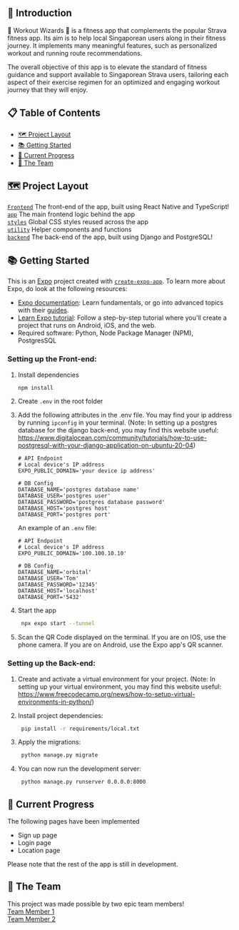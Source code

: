 ## 🌟 Introduction

🧙 Workout Wizards 🧙 is a fitness app that complements the popular Strava fitness app. Its aim is to help local Singaporean users along in their fitness journey. It implements many meaningful features, such as personalized workout and running route recommendations. <br> 

The overall objective of this app is to elevate the standard of fitness guidance and support available to Singaporean Strava users, tailoring each aspect of their exercise regimen for an optimized and engaging workout journey that they will enjoy.


## 📋 Table of Contents

- [🗺 Project Layout](#-project-layout)
- [📚 Getting Started](#-getting-started)
- [📅 Current Progress](#-current-progress)
- [💙 The Team](#-the-team)

## 🗺 Project Layout

[`Frontend`](https://github.com/NgZiXin/Orbital-6402/tree/main/Frontend) The front-end of the app, built using React Native and TypeScript!<br>
[`app`](https://github.com/NgZiXin/Orbital-6402/tree/main/Frontend/app) The main frontend logic behind the app <br>
[`styles`](https://github.com/NgZiXin/Orbital-6402/tree/main/Frontend/styles) Global CSS styles reused across the app <br> 
[`utility`](https://github.com/NgZiXin/Orbital-6402/tree/main/Frontend/utility) Helper components and functions <br>
[`backend`](https://github.com/NgZiXin/Orbital-6402/tree/main/backend) The back-end of the app, built using Django and PostgreSQL! <br>


## 📚 Getting Started

This is an [Expo](https://expo.dev) project created with [`create-expo-app`](https://www.npmjs.com/package/create-expo-app). 
To learn more about Expo, do look at the following resources:
- [Expo documentation](https://docs.expo.dev/): Learn fundamentals, or go into advanced topics with their [guides](https://docs.expo.dev/guides).
- [Learn Expo tutorial](https://docs.expo.dev/tutorial/introduction/): Follow a step-by-step tutorial where you'll create a project that runs on Android, iOS, and the web.
- Required software: Python, Node Package Manager (NPM), PostgresSQL


### Setting up the Front-end:

1. Install dependencies

   ```bash
   npm install
   ```

2. Create `.env` in the root folder 

3. Add the following attributes in the .env file. You may find your ip address by running `ipconfig` in your terminal. (Note: In setting up a postgres database for the django back-end, you may find this website useful: https://www.digitalocean.com/community/tutorials/how-to-use-postgresql-with-your-django-application-on-ubuntu-20-04)

   ```
   # API Endpoint
   # Local device's IP address
   EXPO_PUBLIC_DOMAIN='your device ip address'

   # DB Config
   DATABASE_NAME='postgres database name'
   DATABASE_USER='postgres user'
   DATABASE_PASSWORD='postgres database password'
   DATABASE_HOST='postgres host' 
   DATABASE_PORT='postgres port'
   ```
   An example of an `.env` file:
   ```
   # API Endpoint
   # Local device's IP address
   EXPO_PUBLIC_DOMAIN='100.100.10.10'

   # DB Config
   DATABASE_NAME='orbital'
   DATABASE_USER='Tom'
   DATABASE_PASSWORD='12345'
   DATABASE_HOST='localhost' 
   DATABASE_PORT='5432'
   ```


4. Start the app

   ```bash
    npx expo start --tunnel
   ```

5. Scan the QR Code displayed on the terminal. If you are on IOS, use the phone camera. If you are on Android, use the Expo app's QR scanner. 


### Setting up the Back-end:

1. Create and activate a virtual environment for your project. (Note: In setting up your virtual environment, you may find this website useful: https://www.freecodecamp.org/news/how-to-setup-virtual-environments-in-python/)
    
2. Install project dependencies:

   ```bash
    pip install -r requirements/local.txt
   ```
   
3. Apply the migrations:

   ```bash
    python manage.py migrate
   ```
   
4. You can now run the development server:

   ```bash
    python manage.py runserver 0.0.0.0:8000
   ```

## 📅 Current Progress
The following pages have been implemented
- Sign up page
- Login page
- Location page 

Please note that the rest of the app is still in development.
    
## 💙 The Team

This project was made possible by two epic team members! <br> 
[Team Member 1](https://github.com/NgZiXin) <br>
[Team Member 2](https://github.com/YangQF2002) 

